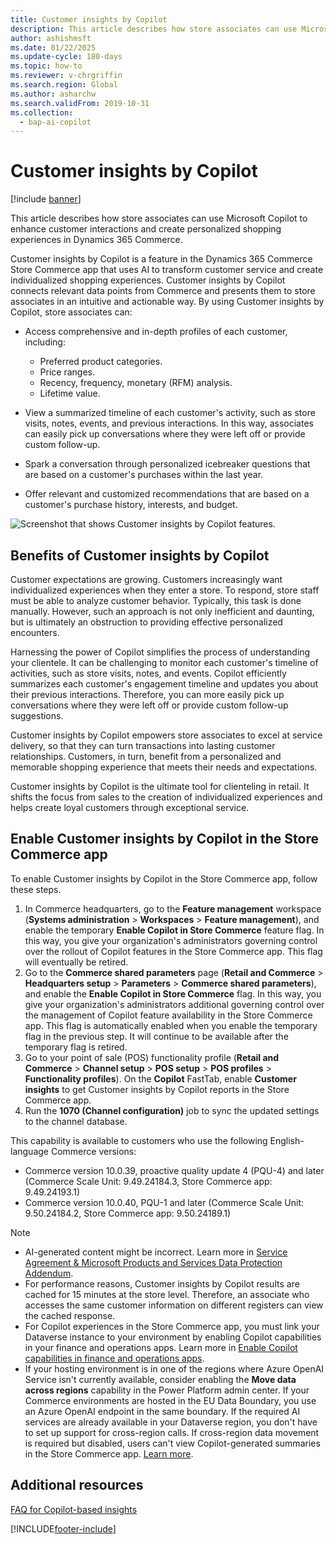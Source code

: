 ```yaml
---
title: Customer insights by Copilot
description: This article describes how store associates can use Microsoft Copilot to enhance customer interactions and create personalized shopping experiences in Dynamics 365 Commerce.
author: ashishmsft
ms.date: 01/22/2025
ms.update-cycle: 180-days
ms.topic: how-to
ms.reviewer: v-chrgriffin
ms.search.region: Global
ms.author: asharchw
ms.search.validFrom: 2019-10-31
ms.collection:
  - bap-ai-copilot
---
```


# Customer insights by Copilot

[!include [banner](includes/banner.md)]

This article describes how store associates can use Microsoft Copilot to enhance customer interactions and create personalized shopping experiences in Dynamics 365 Commerce.

Customer insights by Copilot is a feature in the Dynamics 365 Commerce Store Commerce app that uses AI to transform customer service and create individualized shopping experiences. Customer insights by Copilot connects relevant data points from Commerce and presents them to store associates in an intuitive and actionable way. By using Customer insights by Copilot, store associates can:

- Access comprehensive and in-depth profiles of each customer, including:

    - Preferred product categories.
    - Price ranges.
    - Recency, frequency, monetary (RFM) analysis.
    - Lifetime value.

- View a summarized timeline of each customer's activity, such as store visits, notes, events, and previous interactions. In this way, associates can easily pick up conversations where they were left off or provide custom follow-up.
- Spark a conversation through personalized icebreaker questions that are based on a customer's purchases within the last year.
- Offer relevant and customized recommendations that are based on a customer's purchase history, interests, and budget.

![Screenshot that shows Customer insights by Copilot features.](./media/CustomerInsightsUsingCopilot.png)

## Benefits of Customer insights by Copilot

Customer expectations are growing. Customers increasingly want individualized experiences when they enter a store. To respond, store staff must be able to analyze customer behavior. Typically, this task is done manually. However, such an approach is not only inefficient and daunting, but is ultimately an obstruction to providing effective personalized encounters.

Harnessing the power of Copilot simplifies the process of understanding your clientele. It can be challenging to monitor each customer's timeline of activities, such as store visits, notes, and events. Copilot efficiently summarizes each customer's engagement timeline and updates you about their previous interactions. Therefore, you can more easily pick up conversations where they were left off or provide custom follow-up suggestions.

Customer insights by Copilot empowers store associates to excel at service delivery, so that they can turn transactions into lasting customer relationships. Customers, in turn, benefit from a personalized and memorable shopping experience that meets their needs and expectations.

Customer insights by Copilot is the ultimate tool for clienteling in retail. It shifts the focus from sales to the creation of individualized experiences and helps create loyal customers through exceptional service.

## Enable Customer insights by Copilot in the Store Commerce app

To enable Customer insights by Copilot in the Store Commerce app, follow these steps.

1. In Commerce headquarters, go to the **Feature management** workspace (**Systems administration** \> **Workspaces** \> **Feature management**), and enable the temporary **Enable Copilot in Store Commerce** feature flag. In this way, you give your organization's administrators governing control over the rollout of Copilot features in the Store Commerce app. This flag will eventually be retired.
1. Go to the **Commerce shared parameters** page (**Retail and Commerce** \> **Headquarters setup** \> **Parameters** \> **Commerce shared parameters**), and enable the **Enable Copilot in Store Commerce** flag. In this way, you give your organization's administrators additional governing control over the management of Copilot feature availability in the Store Commerce app. This flag is automatically enabled when you enable the temporary flag in the previous step. It will continue to be available after the temporary flag is retired.
1. Go to your point of sale (POS) functionality profile (**Retail and Commerce** \> **Channel setup** \> **POS setup** \> **POS profiles** \> **Functionality profiles**). On the **Copilot** FastTab, enable **Customer insights** to get Customer insights by Copilot reports in the Store Commerce app.
1. Run the **1070 (Channel configuration)** job to sync the updated settings to the channel database.

This capability is available to customers who use the following English-language Commerce versions:

- Commerce version 10.0.39, proactive quality update 4 (PQU-4) and later (Commerce Scale Unit: 9.49.24184.3, Store Commerce app: 9.49.24193.1)
- Commerce version 10.0.40, PQU-1 and later (Commerce Scale Unit: 9.50.24184.2, Store Commerce app: 9.50.24189.1)

> [!NOTE]
> - AI-generated content might be incorrect. Learn more in [Service Agreement & Microsoft Products and Services Data Protection Addendum](https://aka.ms/BusinessApplicationLegal).
> - For performance reasons, Customer insights by Copilot results are cached for 15 minutes at the store level. Therefore, an associate who accesses the same customer information on different registers can view the cached response.
> - For Copilot experiences in the Store Commerce app, you must link your Dataverse instance to your environment by enabling Copilot capabilities in your finance and operations apps. Learn more in [Enable Copilot capabilities in finance and operations apps](/dynamics365/fin-ops-core/dev-itpro/copilot/enable-copilot).
> - If your hosting environment is in one of the regions where Azure OpenAI Service isn't currently available, consider enabling the **Move data across regions** capability in the Power Platform admin center. If your Commerce environments are hosted in the EU Data Boundary, you use an Azure OpenAI endpoint in the same boundary. If the required AI services are already available in your Dataverse region, you don't have to set up support for cross-region calls. If cross-region data movement is required but disabled, users can't view Copilot-generated summaries in the Store Commerce app. [Learn more](/power-platform/admin/geographical-availability-copilot).

## Additional resources

[FAQ for Copilot-based insights](responsible-ai/faqs-ai-copilot-store-comm-summaries.md)

[!INCLUDE[footer-include](../includes/footer-banner.md)]
